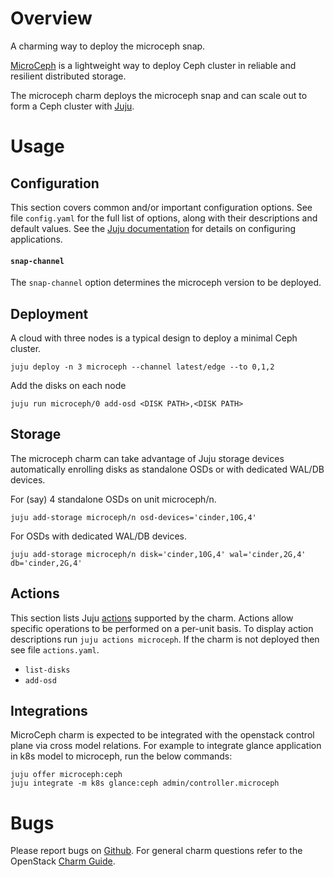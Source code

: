 <a href="https://charmhub.io/microceph">
    <img alt="" src="https://charmhub.io/microceph/badge.svg" />
</a>
<br>
<a href="https://charmhub.io/microceph">
  <img alt="" src="https://charmhub.io/static/images/badges/en/charmhub-black.svg" />
</a>

# Overview

A charming way to deploy the microceph snap.

[MicroCeph][microceph-snap] is a lightweight way to deploy Ceph cluster in
reliable and resilient distributed storage.

The microceph charm deploys the microceph snap and can scale out to form a
Ceph cluster with [Juju](https://juju.is/).

# Usage

## Configuration

This section covers common and/or important configuration options. See file
`config.yaml` for the full list of options, along with their descriptions and
default values. See the [Juju documentation][juju-docs-config-apps] for details
on configuring applications.

#### `snap-channel`

The `snap-channel` option determines the microceph version to be deployed.

## Deployment

A cloud with three nodes is a typical design to deploy a minimal Ceph cluster.

    juju deploy -n 3 microceph --channel latest/edge --to 0,1,2

Add the disks on each node

    juju run microceph/0 add-osd <DISK PATH>,<DISK PATH>

## Storage

The microceph charm can take advantage of Juju storage devices automatically
enrolling disks as standalone OSDs or with dedicated WAL/DB devices.

For (say) 4 standalone OSDs on unit microceph/n.

    juju add-storage microceph/n osd-devices='cinder,10G,4'

For OSDs with dedicated WAL/DB devices.

    juju add-storage microceph/n disk='cinder,10G,4' wal='cinder,2G,4' db='cinder,2G,4'

## Actions

This section lists Juju [actions][juju-docs-actions] supported by the charm.
Actions allow specific operations to be performed on a per-unit basis. To
display action descriptions run `juju actions microceph`. If the charm is not
deployed then see file `actions.yaml`.

* `list-disks`
* `add-osd`

## Integrations

MicroCeph charm is expected to be integrated with the openstack control plane
via cross model relations.
For example to integrate glance application in k8s model to microceph, run the
below commands:

    juju offer microceph:ceph
    juju integrate -m k8s glance:ceph admin/controller.microceph

# Bugs

Please report bugs on [Github][charm-microceph-issues].
For general charm questions refer to the OpenStack [Charm Guide][cg].

<!-- LINKS -->

[cg]: https://docs.openstack.org/charm-guide
[charm-microceph-issues]: https://github.com/openstack-charmers/charm-microceph/issues
[juju-docs-actions]: https://jaas.ai/docs/actions
[juju-docs-config-apps]: https://juju.is/docs/configuring-applications
[microceph-snap]: https://snapcraft.io/microceph


